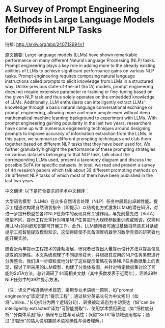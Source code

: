 # A Survey of Prompt Engineering Methods in Large Language Models for Different NLP Tasks

链接: http://arxiv.org/abs/2407.12994v1

原文摘要:
Large language models (LLMs) have shown remarkable performance on many
different Natural Language Processing (NLP) tasks. Prompt engineering plays a
key role in adding more to the already existing abilities of LLMs to achieve
significant performance gains on various NLP tasks. Prompt engineering requires
composing natural language instructions called prompts to elicit knowledge from
LLMs in a structured way. Unlike previous state-of-the-art (SoTA) models,
prompt engineering does not require extensive parameter re-training or
fine-tuning based on the given NLP task and thus solely operates on the
embedded knowledge of LLMs. Additionally, LLM enthusiasts can intelligently
extract LLMs' knowledge through a basic natural language conversational
exchange or prompt engineering, allowing more and more people even without deep
mathematical machine learning background to experiment with LLMs. With prompt
engineering gaining popularity in the last two years, researchers have come up
with numerous engineering techniques around designing prompts to improve
accuracy of information extraction from the LLMs. In this paper, we summarize
different prompting techniques and club them together based on different NLP
tasks that they have been used for. We further granularly highlight the
performance of these prompting strategies on various datasets belonging to that
NLP task, talk about the corresponding LLMs used, present a taxonomy diagram
and discuss the possible SoTA for specific datasets. In total, we read and
present a survey of 44 research papers which talk about 39 different prompting
methods on 29 different NLP tasks of which most of them have been published in
the last two years.

中文翻译:
以下是符合要求的学术中文翻译：

大型语言模型（LLMs）在众多自然语言处理（NLP）任务中展现出卓越性能。提示工程通过构建自然语言指令（即提示）以结构化方式激发LLMs的潜在知识，对进一步提升模型在各种NLP任务中的表现具有关键作用。与先前最先进（SoTA）模型不同，提示工程无需针对特定NLP任务进行大规模参数重训练或微调，仅需利用LLMs的内嵌知识即可开展工作。此外，LLM使用者可通过基础自然语言对话或提示工程智能提取模型知识，这使得即使不具备深厚机器学习数学背景的研究者也能开展实验。

随着近两年提示工程技术的蓬勃发展，研究者已提出大量提示设计方法以提高信息提取的准确性。本文系统梳理了不同提示技术，并根据其应用的NLP任务类型进行分类整合。我们进一步细粒度地分析了这些提示策略在各类NLP任务数据集上的表现，探讨了所采用的LLM模型，构建了分类体系图，并针对特定数据集讨论了可能的SoTA方法。总计调研了44篇相关文献（其中多数发表于近两年），涵盖29种NLP任务中的39种提示方法。

（注：译文严格遵循学术规范，采用专业术语统一原则，如"prompt engineering"固定译为"提示工程"；通过拆分英语长句为中文短句（如将"Unlike..."长句拆分为两个逻辑分句）、转换被动语态为主动表达（如"can be intelligently extracted"译为"可智能提取"）、使用学术惯用表达（如"细粒度分析""分类体系图"等）确保专业性与可读性；保留"SoTA"等领域通用缩写；通过"即提示"的插入说明兼顾术语准确性与读者理解。）
